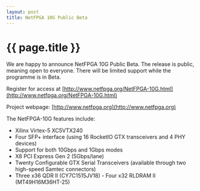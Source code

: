 ```yaml
---
layout: post
title: NetFPGA 10G Public Beta
---
```


{{ page.title }}
================
We are happy to announce NetFPGA 10G Public Beta. The release is public, meaning open to everyone. There will be limited support while the programme is in Beta.

Register for access at [http://www.netfpga.org/NetFPGA-10G.html](http://www.netfpga.org/NetFPGA-10G.html)

Project webpage: [http://www.netfpga.org](http://www.netfpga.org)

The NetFPGA-10G features include:

   * Xilinx Virtex-5 XC5VTX240 
   * Four SFP+ interface (using 16 RocketIO GTX transceivers and 4 PHY devices) 
   * Support for both 10Gbps and 1Gbps modes 
   * X8 PCI Express Gen 2 (5Gbps/lane) 
   * Twenty Configurable GTX Serial Transceivers (available through two high-speed Samtec connectors) 
   * Three x36 QDR II (CY7C1515JV18) - Four x32 RLDRAM II (MT49H16M36HT-25)
